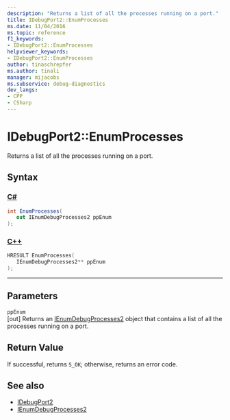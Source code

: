 ```yaml
---
description: "Returns a list of all the processes running on a port."
title: IDebugPort2::EnumProcesses
ms.date: 11/04/2016
ms.topic: reference
f1_keywords:
- IDebugPort2::EnumProcesses
helpviewer_keywords:
- IDebugPort2::EnumProcesses
author: tinaschrepfer
ms.author: tinali
manager: mijacobs
ms.subservice: debug-diagnostics
dev_langs:
- CPP
- CSharp
---
```

# IDebugPort2::EnumProcesses

Returns a list of all the processes running on a port.

## Syntax

### [C#](#tab/csharp)
```csharp
int EnumProcesses( 
   out IEnumDebugProcesses2 ppEnum
);
```
### [C++](#tab/cpp)
```cpp
HRESULT EnumProcesses( 
   IEnumDebugProcesses2** ppEnum
);
```
---

## Parameters
`ppEnum`\
[out] Returns an [IEnumDebugProcesses2](../../../extensibility/debugger/reference/ienumdebugprocesses2.md) object that contains a list of all the processes running on a port.

## Return Value
 If successful, returns `S_OK`; otherwise, returns an error code.

## See also
- [IDebugPort2](../../../extensibility/debugger/reference/idebugport2.md)
- [IEnumDebugProcesses2](../../../extensibility/debugger/reference/ienumdebugprocesses2.md)
